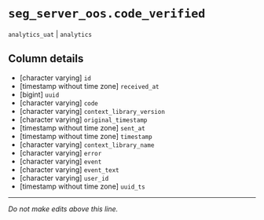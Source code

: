 # `seg_server_oos.code_verified`
`analytics_uat` | `analytics`

## Column details
* [character varying] `id`
* [timestamp without time zone] `received_at`
* [bigint]    `uuid`
* [character varying] `code`
* [character varying] `context_library_version`
* [character varying] `original_timestamp`
* [timestamp without time zone] `sent_at`
* [timestamp without time zone] `timestamp`
* [character varying] `context_library_name`
* [character varying] `error`
* [character varying] `event`
* [character varying] `event_text`
* [character varying] `user_id`
* [timestamp without time zone] `uuid_ts`

-------------------------------------------------------------------------------
*Do not make edits above this line.*
